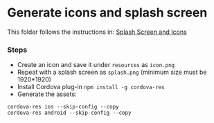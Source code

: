 # Generate icons and splash screen

This folder follows the instructions in: [Splash Screen and Icons](https://capacitorjs.com/docs/guides/splash-screens-and-icons)

### Steps
- Create an icon and save it under `resources` as `icon.png`
- Repeat with a splash screen as `splash.png` (minimum size must be 1920*1920)
- Install Cordova plug-in `npm install -g cordova-res`
- Generate the assets: 
```
cordova-res ios --skip-config --copy
cordova-res android --skip-config --copy
```